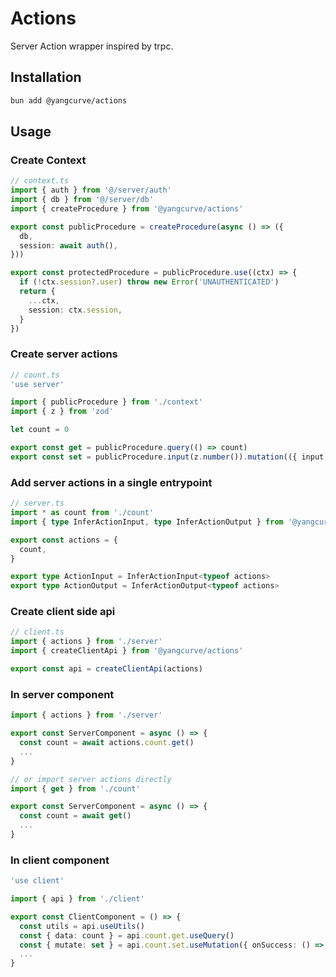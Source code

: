 # Actions

Server Action wrapper inspired by trpc.

## Installation

```sh
bun add @yangcurve/actions
```

## Usage

### Create Context

```ts
// context.ts
import { auth } from '@/server/auth'
import { db } from '@/server/db'
import { createProcedure } from '@yangcurve/actions'

export const publicProcedure = createProcedure(async () => ({
  db,
  session: await auth(),
}))

export const protectedProcedure = publicProcedure.use((ctx) => {
  if (!ctx.session?.user) throw new Error('UNAUTHENTICATED')
  return {
    ...ctx,
    session: ctx.session,
  }
})
```

### Create server actions

```ts
// count.ts
'use server'

import { publicProcedure } from './context'
import { z } from 'zod'

let count = 0

export const get = publicProcedure.query(() => count)
export const set = publicProcedure.input(z.number()).mutation(({ input }) => (state = input))
```

### Add server actions in a single entrypoint

```ts
// server.ts
import * as count from './count'
import { type InferActionInput, type InferActionOutput } from '@yangcurve/actions'

export const actions = {
  count,
}

export type ActionInput = InferActionInput<typeof actions>
export type ActionOutput = InferActionOutput<typeof actions>
```

### Create client side api

```ts
// client.ts
import { actions } from './server'
import { createClientApi } from '@yangcurve/actions'

export const api = createClientApi(actions)
```

### In server component

```ts
import { actions } from './server'

export const ServerComponent = async () => {
  const count = await actions.count.get()
  ...
}

// or import server actions directly
import { get } from './count'

export const ServerComponent = async () => {
  const count = await get()
  ...
}
```

### In client component

```ts
'use client'

import { api } from './client'

export const ClientComponent = () => {
  const utils = api.useUtils()
  const { data: count } = api.count.get.useQuery()
  const { mutate: set } = api.count.set.useMutation({ onSuccess: () => utils.count.invalidate() })
  ...
}
```
